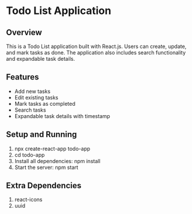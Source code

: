 # Todo List Application

## Overview
This is a Todo List application built with React.js. Users can create, update, and mark tasks as done. The application also includes search functionality and expandable task details.

## Features
- Add new tasks
- Edit existing tasks
- Mark tasks as completed
- Search tasks
- Expandable task details with timestamp

## Setup and Running
1. npx create-react-app todo-app
2.   cd todo-app
3. Install all dependencies:
   npm install
4. Start the server:
   npm start
## Extra Dependencies 
1. react-icons
2. uuid

